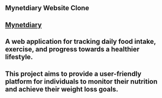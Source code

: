 
## Mynetdiary Website Clone
## [Mynetdiary](https://mynetdiarynipun.netlify.app/)
## A web application for tracking daily food intake, exercise, and progress towards a healthier lifestyle.
## This project aims to provide a user-friendly platform for individuals to monitor their nutrition and achieve their weight loss goals.
